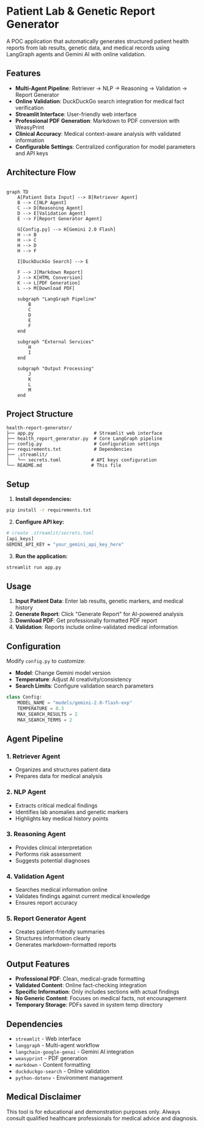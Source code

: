 # Patient Lab & Genetic Report Generator

A POC application that automatically generates structured patient health reports from lab results, genetic data, and medical records using LangGraph agents and Gemini AI with online validation.

## Features

- **Multi-Agent Pipeline**: Retriever → NLP → Reasoning → Validation → Report Generator
- **Online Validation**: DuckDuckGo search integration for medical fact verification
- **Streamlit Interface**: User-friendly web interface
- **Professional PDF Generation**: Markdown to PDF conversion with WeasyPrint
- **Clinical Accuracy**: Medical context-aware analysis with validated information
- **Configurable Settings**: Centralized configuration for model parameters and API keys

## Architecture Flow

```mermaid
                                                                                graph TD
    A[Patient Data Input] --> B[Retriever Agent]
    B --> C[NLP Agent]
    C --> D[Reasoning Agent]
    D --> E[Validation Agent]
    E --> F[Report Generator Agent]
    
    G[Config.py] --> H[Gemini 2.0 Flash]
    H --> B
    H --> C
    H --> D
    H --> F
    
    I[DuckDuckGo Search] --> E
    
    F --> J[Markdown Report]
    J --> K[HTML Conversion]
    K --> L[PDF Generation]
    L --> M[Download PDF]
    
    subgraph "LangGraph Pipeline"
        B
        C
        D
        E
        F
    end
    
    subgraph "External Services"
        H
        I
    end
    
    subgraph "Output Processing"
        J
        K
        L
        M
    end
```

## Project Structure

```
health-report-generator/
├── app.py                      # Streamlit web interface
├── health_report_generator.py  # Core LangGraph pipeline
├── config.py                   # Configuration settings
├── requirements.txt            # Dependencies
├── .streamlit/
│   └── secrets.toml           # API keys configuration
└── README.md                  # This file
```

## Setup

1. **Install dependencies:**
```bash
pip install -r requirements.txt
```

2. **Configure API key:**
```bash
# create .streamlit/secrets.toml
[api_keys]
GEMINI_API_KEY = "your_gemini_api_key_here"
```

3. **Run the application:**
```bash
streamlit run app.py
```

## Usage

1. **Input Patient Data**: Enter lab results, genetic markers, and medical history
2. **Generate Report**: Click "Generate Report" for AI-powered analysis
3. **Download PDF**: Get professionally formatted PDF report
4. **Validation**: Reports include online-validated medical information

## Configuration

Modify `config.py` to customize:

- **Model**: Change Gemini model version
- **Temperature**: Adjust AI creativity/consistency
- **Search Limits**: Configure validation search parameters

```python
class Config:
    MODEL_NAME = "models/gemini-2.0-flash-exp"
    TEMPERATURE = 0.3
    MAX_SEARCH_RESULTS = 2
    MAX_SEARCH_TERMS = 2
```

## Agent Pipeline

### 1. Retriever Agent
- Organizes and structures patient data
- Prepares data for medical analysis

### 2. NLP Agent  
- Extracts critical medical findings
- Identifies lab anomalies and genetic markers
- Highlights key medical history points

### 3. Reasoning Agent
- Provides clinical interpretation
- Performs risk assessment
- Suggests potential diagnoses

### 4. Validation Agent
- Searches medical information online
- Validates findings against current medical knowledge
- Ensures report accuracy

### 5. Report Generator Agent
- Creates patient-friendly summaries
- Structures information clearly
- Generates markdown-formatted reports

## Output Features

- **Professional PDF**: Clean, medical-grade formatting
- **Validated Content**: Online fact-checking integration  
- **Specific Information**: Only includes sections with actual findings
- **No Generic Content**: Focuses on medical facts, not encouragement
- **Temporary Storage**: PDFs saved in system temp directory

## Dependencies

- `streamlit` - Web interface
- `langgraph` - Multi-agent workflow
- `langchain-google-genai` - Gemini AI integration
- `weasyprint` - PDF generation
- `markdown` - Content formatting
- `duckduckgo-search` - Online validation
- `python-dotenv` - Environment management

## Medical Disclaimer

This tool is for educational and demonstration purposes only. Always consult qualified healthcare professionals for medical advice and diagnosis.
